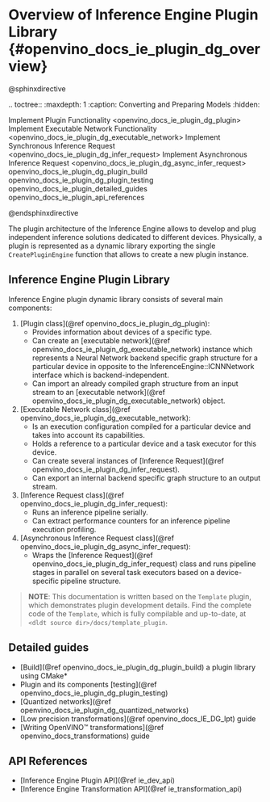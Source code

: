 # Overview of Inference Engine Plugin Library {#openvino_docs_ie_plugin_dg_overview}

@sphinxdirective

.. toctree::
   :maxdepth: 1
   :caption: Converting and Preparing Models
   :hidden:

   Implement Plugin Functionality <openvino_docs_ie_plugin_dg_plugin>
   Implement Executable Network Functionality <openvino_docs_ie_plugin_dg_executable_network>
   Implement Synchronous Inference Request <openvino_docs_ie_plugin_dg_infer_request>
   Implement Asynchronous Inference Request <openvino_docs_ie_plugin_dg_async_infer_request>
   openvino_docs_ie_plugin_dg_plugin_build
   openvino_docs_ie_plugin_dg_plugin_testing
   openvino_docs_ie_plugin_detailed_guides
   openvino_docs_ie_plugin_api_references

@endsphinxdirective

The plugin architecture of the Inference Engine allows to develop and plug independent inference 
solutions dedicated to different devices. Physically, a plugin is represented as a dynamic library 
exporting the single `CreatePluginEngine` function that allows to create a new plugin instance.

Inference Engine Plugin Library
-----------------------

Inference Engine plugin dynamic library consists of several main components:

1. [Plugin class](@ref openvino_docs_ie_plugin_dg_plugin):
	- Provides information about devices of a specific type.
	- Can create an [executable network](@ref openvino_docs_ie_plugin_dg_executable_network) instance which represents a Neural 
	Network backend specific graph structure for a particular device in opposite to the InferenceEngine::ICNNNetwork 
	interface which is backend-independent.
	- Can import an already compiled graph structure from an input stream to an 
	[executable network](@ref openvino_docs_ie_plugin_dg_executable_network) object.
2. [Executable Network class](@ref openvino_docs_ie_plugin_dg_executable_network):
	- Is an execution configuration compiled for a particular device and takes into account its capabilities.
	- Holds a reference to a particular device and a task executor for this device.
	- Can create several instances of [Inference Request](@ref openvino_docs_ie_plugin_dg_infer_request).
	- Can export an internal backend specific graph structure to an output stream.
3. [Inference Request class](@ref openvino_docs_ie_plugin_dg_infer_request):
    - Runs an inference pipeline serially.
    - Can extract performance counters for an inference pipeline execution profiling.
4. [Asynchronous Inference Request class](@ref openvino_docs_ie_plugin_dg_async_infer_request):
    - Wraps the [Inference Request](@ref openvino_docs_ie_plugin_dg_infer_request) class and runs pipeline stages in parallel 
	on several task executors based on a device-specific pipeline structure.

> **NOTE**: This documentation is written based on the `Template` plugin, which demonstrates plugin 
development details. Find the complete code of the `Template`, which is fully compilable and up-to-date,
at `<dldt source dir>/docs/template_plugin`.

Detailed guides
-----------------------

* [Build](@ref openvino_docs_ie_plugin_dg_plugin_build) a plugin library using CMake\*
* Plugin and its components [testing](@ref openvino_docs_ie_plugin_dg_plugin_testing)
* [Quantized networks](@ref openvino_docs_ie_plugin_dg_quantized_networks)
* [Low precision transformations](@ref openvino_docs_IE_DG_lpt) guide
* [Writing OpenVINO™ transformations](@ref openvino_docs_transformations) guide

API References
-----------------------

* [Inference Engine Plugin API](@ref ie_dev_api)
* [Inference Engine Transformation API](@ref ie_transformation_api)
